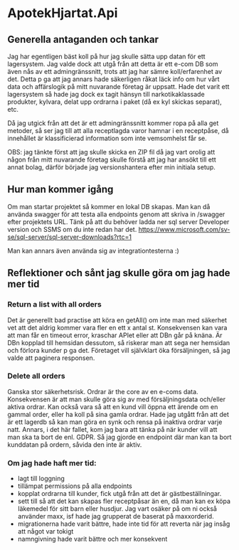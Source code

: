 # ApotekHjartat.Api

## Generella antaganden och tankar
Jag har egentligen bäst koll på hur jag skulle sätta upp datan för ett lagersystem. Jag valde dock att utgå från att detta är ett e-com
DB som även nås av ett admingränssnitt, trots att jag har sämre koll/erfarenhet av det. Detta p ga att jag annars hade säkerligen råkat läck info om hur vårt data och
affärslogik på mitt nuvarande företag är uppsatt.
Hade det varit ett lagersystem så hade jag dock ex tagit hänsyn till narkotikaklassade produkter, kylvara, delat upp ordrarna i paket (då ex kyl skickas separat), etc.

Då jag utgick från att det är ett admingränssnitt kommer ropa på alla get metoder, så ser jag till att alla receptlagda varor hamnar i en receptpåse, då innehållet är klassificierad information som inte vemsomhelst får se.

OBS: jag tänkte först att jag skulle skicka en ZIP fil då jag vart orolig att någon från mitt nuvarande företag skulle förstå att jag har ansökt till ett annat bolag, därför började jag versionshantera efter min initiala setup.

## Hur man kommer igång
Om man startar projektet så kommer en lokal DB skapas. Man kan då använda swagger för att testa alla endpoints genom att skriva in /swagger efter projektets URL.
Tänk på att du behöver ladda ner sql server Developer version och SSMS om du inte redan har det.
https://www.microsoft.com/sv-se/sql-server/sql-server-downloads?rtc=1

Man kan annars även använda sig av integrationtesterna :)

## Reflektioner och sånt jag skulle göra om jag hade mer tid
### Return a list with all orders
Det är generellt bad practise att köra en getAll() om inte man med säkerhet vet att det aldrig kommer vara fler en ett x antal st.
Konsekvensen kan vara att man får en timeout error, kraschar APIet eller att DBn går på knäna. Är DBn kopplad till hemsidan dessutom, så riskerar man att sega ner hemsidan och förlora kunder p ga det. Företaget vill självklart öka försäljningen, så jag valde att paginera responsen.

### Delete all orders
Ganska stor säkerhetsrisk. Ordrar är the core av en e-coms data. Konsekvensen är att man skulle göra sig av med försäljningsdata och/eller aktiva ordrar.
Kan också vara så att en kund vill öppna ett ärende om en gammal order, eller ha koll på sina gamla ordrar.
Hade jag utgått från att det är ett lagerdb så kan man göra en synk och rensa på inaktiva ordrar varje natt.
Annars, i det här fallet, kom jag bara att tänka på när kunder vill att man ska ta bort de enl. GDPR. Så jag gjorde en endpoint där man kan ta bort kunddatan på ordern, såvida den inte är aktiv. 

### Om jag hade haft mer tid:

- lagt till loggning
- tillämpat permissions på alla endpoints
- kopplat ordrarna till kunder, fick utgå från att det är gästbeställningar.
- sett till så att det kan skapas fler receptpåsar än en, då man kan ex köpa läkemedel för sitt barn eller husdjur.
  Jag vart osäker på om ni också använder maxx, isf hade jag grupperat de
  baserat på maxxorderid.
- migrationerna hade varit bättre, hade inte tid för att reverta när jag insåg att något var tokigt
- namngivning hade varit bättre och mer konsekvent
